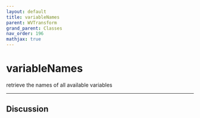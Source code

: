 ```yaml
---
layout: default
title: variableNames
parent: WVTransform
grand_parent: Classes
nav_order: 196
mathjax: true
---
```


#  variableNames

retrieve the names of all available variables


---

## Discussion

  
